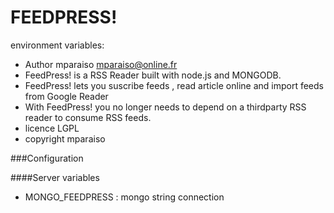 FEEDPRESS!
===========

environment variables:

- Author mparaiso <mparaiso@online.fr>
- FeedPress! is a RSS Reader built with node.js and MONGODB.
- FeedPress! lets you suscribe feeds , read article online and import feeds from Google Reader
- With FeedPress! you no longer needs to depend on a thirdparty RSS reader to consume RSS feeds.
- licence LGPL
- copyright mparaiso

###Configuration

####Server variables

- MONGO_FEEDPRESS : mongo string connection
